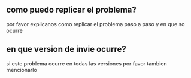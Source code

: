 ## como puedo replicar el problema?

por favor explicanos como replicar el problema paso a paso y en que so  ocurre
## en que version de invie ocurre? 
si este problema ocurre en todas las versiones por favor tambien mencionarlo 
